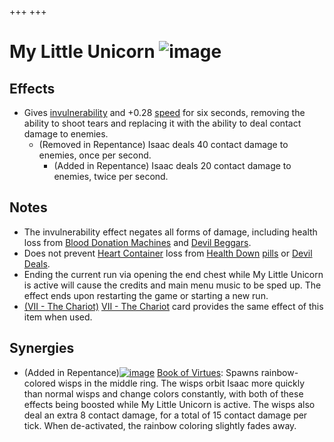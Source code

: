 +++
+++

 # My Little Unicorn ![image](/image/My_Little_Unicorn.png) 

Effects
---------


* Gives [invulnerability](/wiki/Invulnerability "Invulnerability") and +0.28 [speed](/wiki/Speed "Speed") for six seconds, removing the ability to shoot tears and replacing it with the ability to deal contact damage to enemies.
	+ (Removed in Repentance) Isaac deals 40 contact damage to enemies, once per second.
		- (Added in Repentance) Isaac deals 20 contact damage to enemies, twice per second.


Notes
-------


* The invulnerability effect negates all forms of damage, including health loss from [Blood Donation Machines](/wiki/Blood_Donation_Machine "Blood Donation Machine") and [Devil Beggars](/wiki/Devil_Beggar "Devil Beggar").
* Does not prevent [Heart Container](/wiki/Heart_Container "Heart Container") loss from [Health Down](/wiki/Health_Down "Health Down") [pills](/wiki/Pills "Pills") or [Devil Deals](/wiki/Devil_Room "Devil Room").
* Ending the current run via opening the end chest while My Little Unicorn is active will cause the credits and main menu music to be sped up. The effect ends upon restarting the game or starting a new run.
* [(VII - The Chariot)](/wiki/Cards_and_Runes "VII - The Chariot") [VII - The Chariot](/wiki/Cards_and_Runes "Cards and Runes") card provides the same effect of this item when used.


Synergies
-----------


* (Added in Repentance)[![image](/image/Book_of_Virtues.png)](/wiki/Book_of_Virtues "Book of Virtues") [Book of Virtues](/wiki/Book_of_Virtues "Book of Virtues"): Spawns rainbow-colored wisps in the middle ring. The wisps orbit Isaac more quickly than normal wisps and change colors constantly, with both of these effects being boosted while My Little Unicorn is active. The wisps also deal an extra 8 contact damage, for a total of 15 contact damage per tick. When de-activated, the rainbow coloring slightly fades away.


